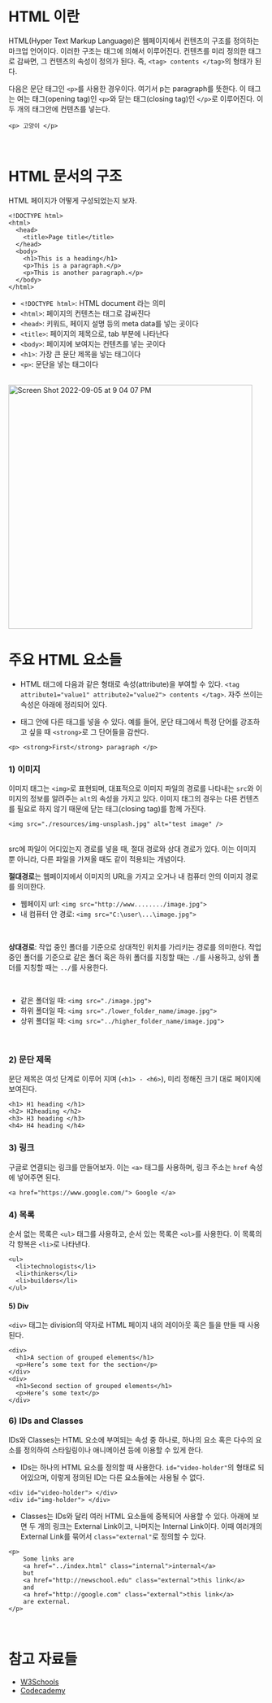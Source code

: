 # HTML 이란


HTML(Hyper Text Markup Language)은 웹페이지에서 컨텐츠의 구조를 정의하는 마크업 언어이다. 이러한 구조는 태그에 의해서 이루어진다. 컨텐츠를 미리 정의한 태그로 감싸면, 그 컨텐츠의 속성이 정의가 된다. 즉, `<tag> contents </tag>`의 형태가 된다.


다음은 문단 태그인 `<p>`를 사용한 경우이다. 여기서 p는 paragraph를 뜻한다. 이 태그는 여는 태그(opening tag)인 `<p>`와 닫는 태그(closing tag)인 `</p>`로 이루어진다. 이 두 개의 태그안에 컨텐츠를 넣는다. 

```
<p> 고양이 </p>
```

<br/>

# HTML 문서의 구조

HTML 페이지가 어떻게 구성되었는지 보자.

```
<!DOCTYPE html>
<html>
  <head>
    <title>Page title</title>
  </head>
  <body>
    <h1>This is a heading</h1>
    <p>This is a paragraph.</p>
    <p>This is another paragraph.</p>
  </body>
</html>
```

- `<!DOCTYPE html>`: HTML document 라는 의미
- `<html>`: 페이지의 컨텐츠는 <html> 태그로 감싸진다
- `<head>`: 키워드, 페이지 설명 등의 meta data를 넣는 곳이다
- `<title>`: 페이지의 제목으로, tab 부분에 나타난다
- `<body>`: 페이지에 보여지는 컨텐츠를 넣는 곳이다
- `<h1>`: 가장 큰 문단 제목을 넣는 태그이다
- `<p>`: 문단을 넣는 태그이다

<br/>
<img width="480" alt="Screen Shot 2022-09-05 at 9 04 07 PM" src="https://user-images.githubusercontent.com/2341775/188446826-82374f05-27a8-4a83-b862-3adb6213a826.png">

  
  
<br/>

# 주요 HTML 요소들

- HTML 태그에 다음과 같은 형태로 속성(attribute)을 부여할 수 있다. `<tag attribute1="value1" attribute2="value2"> contents </tag>`. 자주 쓰이는 속성은 아래에 정리되어 있다. 
  
- 태그 안에 다른 태그를 넣을 수 있다. 예를 들어, 문단 태그에서 특정 단어를 강조하고 싶을 때 `<strong>`로 그 단어들을 감싼다. 
```
<p> <strong>First</strong> paragraph </p>
```
  

### 1) 이미지
이미지 태그는 `<img>`로 표현되며, 대표적으로 이미지 파일의 경로를 나타내는 `src`와 이미지의 정보를 알려주는 `alt`의 속성을 가지고 있다. 이미지 태그의 경우는 다른 컨텐츠를 필요로 하지 않기 때문에 닫는 태그(closing tag)를 함께 가진다. 
  
```
<img src="./resources/img-unsplash.jpg" alt="test image" />
```

<br/>
src에 파일이 어디있는지 경로를 넣을 때, 절대 경로와 상대 경로가 있다. 이는 이미지 뿐 아니라, 다른 파일을 가져올 때도 같이 적용되는 개념이다. 
  
<strong>절대경로</strong>는 웹페이지에서 이미지의 URL을 가지고 오거나 내 컴퓨터 안의 이미지 경로를 의미한다.
- 웹페이지 url: `<img src="http://www......../image.jpg">` 
- 내 컴퓨터 안 경로: `<img src="C:\user\...\image.jpg">`

<br/>
  
<strong>상대경로</strong>: 작업 중인 폴더를 기준으로 상대적인 위치를 가리키는 경로를 의미한다. 작업 중인 폴더를 기준으로 같은 폴더 혹은 하위 폴더를 지칭할 때는 `./`를 사용하고, 상위 폴더를 지칭할 때는 `../`를 사용한다.

  <br/>
  
- 같은 폴더일 때: `<img src="./image.jpg">`
- 하위 폴더일 때: `<img src="./lower_folder_name/image.jpg">`
- 상위 폴더일 때: `<img src="../higher_folder_name/image.jpg">`

  
<br/>
  
### 2) 문단 제목
문단 제목은 여섯 단계로 이루어 지며 (`<h1> - <h6>`), 미리 정해진 크기 대로 페이지에 보여진다.
```
<h1> H1 heading </h1>
<h2> H2heading </h2>
<h3> H3 heading </h3>
<h4> H4 heading </h4>
```
  
### 3) 링크
구글로 연결되는 링크를 만들어보자. 이는 `<a>` 태그를 사용하며, 링크 주소는 `href` 속성에 넣어주면 된다.
```
<a href="https://www.google.com/"> Google </a>
```

### 4) 목록 
순서 없는 목록은 `<ul>` 태그를 사용하고, 순서 있는 목록은 `<ol>`를 사용한다. 이 목록의 각 항복은 `<li>`로 나타낸다.

```
<ul>
  <li>technologists</li>
  <li>thinkers</li>
  <li>builders</li>
</ul>
```

#### 5) Div 
`<div>` 태그는 division의 약자로 HTML 페이지 내의 레이아웃 혹은 틀을 만들 때 사용된다.

```
<div>
  <h1>A section of grouped elements</h1>
  <p>Here’s some text for the section</p>
</div>
<div>
  <h1>Second section of grouped elements</h1>
  <p>Here’s some text</p>
</div>
```

### 6) IDs and Classes
IDs와 Classes는 HTML 요소에 부여되는 속성 중 하나로, 하나의 요소 혹은 다수의 요소를 정의하여 스타일링이나 애니메이션 등에 이용할 수 있게 한다. 
  
- IDs는 하나의 HTML 요소를 정의할 때 사용한다. `id="video-holder"`의 형태로 되어있으며, 이렇게 정의된 ID는 다른 요소들에는 사용될 수 없다.
```
<div id="video-holder"> </div>
<div id="img-holder"> </div>
```
  
- Classes는 IDs와 달리 여러 HTML 요소들에 중복되어 사용할 수 있다. 아래에 보면 두 개의 링크는 External Link이고, 나머지는 Internal Link이다. 이때 여러개의 External Link를 묶어서 `class="external"`로 정의할 수 있다.
```
<p>
    Some links are
    <a href="../index.html" class="internal">internal</a>
    but
    <a href="http://newschool.edu" class="external">this link</a>
    and
    <a href="http://google.com" class="external">this link</a>
    are external.
</p>
```
  
  
<br/>

# 참고 자료들
- [W3Schools](https://www.w3schools.com/html/html_intro.asp)
- [Codecademy](https://www.codecademy.com/learn/learn-html/modules/learn-html-elements)
